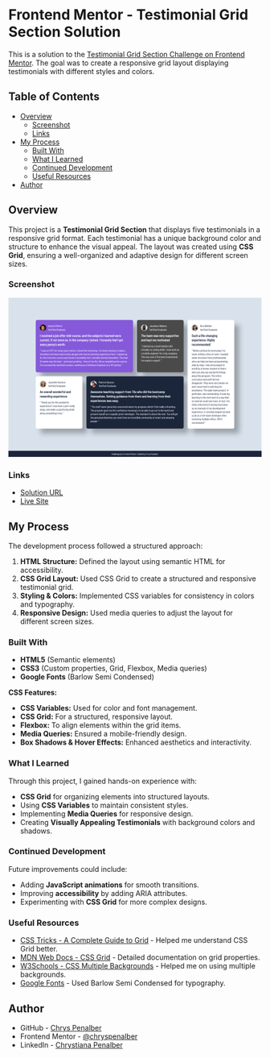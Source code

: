 # Frontend Mentor - Testimonial Grid Section Solution

This is a solution to the [Testimonial Grid Section Challenge on Frontend Mentor](https://www.frontendmentor.io/challenges/testimonials-grid-section-Nnw6J7Un7). The goal was to create a responsive grid layout displaying testimonials with different styles and colors.

## Table of Contents

- [Overview](#overview)
  - [Screenshot](#screenshot)
  - [Links](#links)
- [My Process](#my-process)
  - [Built With](#built-with)
  - [What I Learned](#what-i-learned)
  - [Continued Development](#continued-development)
  - [Useful Resources](#useful-resources)
- [Author](#author)

## Overview

This project is a **Testimonial Grid Section** that displays five testimonials in a responsive grid format. Each testimonial has a unique background color and structure to enhance the visual appeal. The layout was created using **CSS Grid**, ensuring a well-organized and adaptive design for different screen sizes.

### Screenshot

![Testimonial Grid Screenshot](/images/screenshot-testimonials-grid.png)

### Links

- [Solution URL](https://github.com/chryspenalber/testimonials-grid)
- [Live Site](https://chryspenalber.github.io/testimonials-grid/)

## My Process

The development process followed a structured approach:

1. **HTML Structure:** Defined the layout using semantic HTML for accessibility.
2. **CSS Grid Layout:** Used CSS Grid to create a structured and responsive testimonial grid.
3. **Styling & Colors:** Implemented CSS variables for consistency in colors and typography.
4. **Responsive Design:** Used media queries to adjust the layout for different screen sizes.

### Built With

- **HTML5** (Semantic elements)
- **CSS3** (Custom properties, Grid, Flexbox, Media queries)
- **Google Fonts** (Barlow Semi Condensed)

**CSS Features:**

- **CSS Variables:** Used for color and font management.
- **CSS Grid:** For a structured, responsive layout.
- **Flexbox:** To align elements within the grid items.
- **Media Queries:** Ensured a mobile-friendly design.
- **Box Shadows & Hover Effects:** Enhanced aesthetics and interactivity.

### What I Learned

Through this project, I gained hands-on experience with:

- **CSS Grid** for organizing elements into structured layouts.
- Using **CSS Variables** to maintain consistent styles.
- Implementing **Media Queries** for responsive design.
- Creating **Visually Appealing Testimonials** with background colors and shadows.

### Continued Development

Future improvements could include:

- Adding **JavaScript animations** for smooth transitions.
- Improving **accessibility** by adding ARIA attributes.
- Experimenting with **CSS Grid** for more complex designs.

### Useful Resources

- [CSS Tricks - A Complete Guide to Grid](https://css-tricks.com/snippets/css/complete-guide-grid/) - Helped me understand CSS Grid better.
- [MDN Web Docs - CSS Grid](https://developer.mozilla.org/en-US/docs/Web/CSS/CSS_Grid_Layout) - Detailed documentation on grid properties.
- [W3Schools - CSS Multiple Backgrounds](https://www.w3schools.com/css/css3_backgrounds.asp) - Helped me on using multiple backgrounds.
- [Google Fonts](https://fonts.google.com/) - Used Barlow Semi Condensed for typography.

## Author

- GitHub - [Chrys Penalber](https://github.com/chryspenalber)
- Frontend Mentor - [@chryspenalber](https://www.frontendmentor.io/profile/chryspenalber)
- LinkedIn - [Chrystiana Penalber](https://www.linkedin.com/in/chrystiana-penalber/)